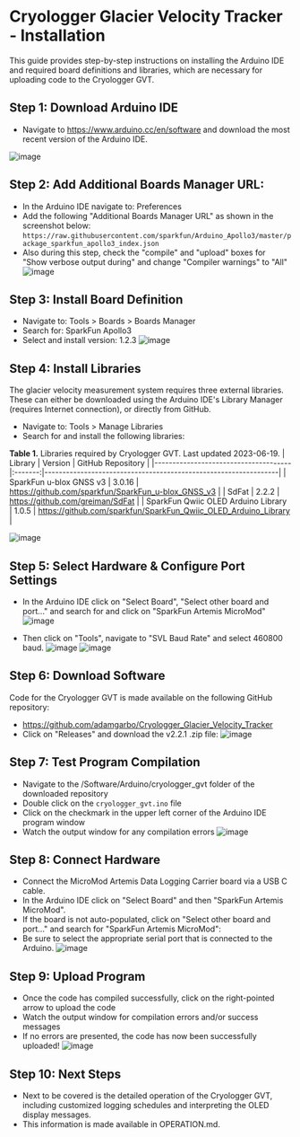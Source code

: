 # Cryologger Glacier Velocity Tracker - Installation
This guide provides step-by-step instructions on installing the Arduino IDE and required board definitions and libraries, which are necessary for uploading code to the Cryologger GVT.

## Step 1: Download Arduino IDE  
* Navigate to https://www.arduino.cc/en/software and download the most recent version of the Arduino IDE.

![image](https://github.com/adamgarbo/cryologger-ice-tracking-beacon/assets/22924092/323c74a1-2ce1-4e39-a8eb-d39ad760a9a6)

## Step 2: Add Additional Boards Manager URL:
* In the Arduino IDE navigate to: Preferences
* Add the following "Additional Boards Manager URL" as shown in the screenshot below:
```https://raw.githubusercontent.com/sparkfun/Arduino_Apollo3/master/package_sparkfun_apollo3_index.json```
* Also during this step, check the "compile" and "upload" boxes for "Show verbose output during" and change "Compiler warnings" to "All"
![image](https://github.com/adamgarbo/cryologger-glacier-velocity-tracker/assets/22924092/3724a095-7dda-4962-ada7-1a28d6a9a971)

## Step 3: Install Board Definition
* Navigate to: Tools > Boards > Boards Manager
* Search for: SparkFun Apollo3
* Select and install version: 1.2.3 
![image](https://github.com/adamgarbo/cryologger-glacier-velocity-tracker/assets/22924092/34f56a5f-723a-4ed3-9104-a4a47bd20019)

## Step 4: Install Libraries
The glacier velocity measurement system requires three external libraries. These can either be downloaded using the Arduino IDE's Library Manager (requires Internet connection), or directly from GitHub.

* Navigate to: Tools > Manage Libraries
* Search for and install the following libraries:

**Table 1.** Libraries required by Cryologger GVT. Last updated 2023-06-19.
| Library                              | Version | GitHub Repository                                               |
|--------------------------------------|:-------:|-----------------------------------------------------------------|
| SparkFun u-blox GNSS v3              |  3.0.16 | https://github.com/sparkfun/SparkFun_u-blox_GNSS_v3             |
| SdFat                                |  2.2.2  | https://github.com/greiman/SdFat                                |
| SparkFun Qwiic OLED Arduino Library  |  1.0.5  | https://github.com/sparkfun/SparkFun_Qwiic_OLED_Arduino_Library |

![image](https://github.com/adamgarbo/cryologger-glacier-velocity-tracker/assets/22924092/d013db74-48f2-4171-a197-daddf3c17149)

## Step 5: Select Hardware & Configure Port Settings
* In the Arduino IDE click on "Select Board", "Select other board and port..." and search for and click on "SparkFun Artemis MicroMod"
![image](https://github.com/adamgarbo/cryologger-glacier-velocity-tracker/assets/22924092/48000d7f-53cd-4889-840e-5d7c2327e9f7)

* Then click on "Tools", navigate to "SVL Baud Rate" and select 460800 baud.
![image](https://github.com/adamgarbo/cryologger-glacier-velocity-tracker/assets/22924092/3d287a82-0d1c-4205-ae10-62b192580b16)
![image](https://github.com/adamgarbo/cryologger-glacier-velocity-tracker/assets/22924092/c38d0f96-3262-4d27-9d40-69c1cd489383)


## Step 6: Download Software
Code for the Cryologger GVT is made available on the following GitHub repository:
* https://github.com/adamgarbo/Cryologger_Glacier_Velocity_Tracker
* Click on "Releases" and download the v2.2.1 .zip file:
![image](https://user-images.githubusercontent.com/22924092/235293956-19fb44e3-4aa3-4652-9721-a310398153c5.png)

## Step 7: Test Program Compilation
* Navigate to the /Software/Arduino/cryologger_gvt folder of the downloaded repository
* Double click on the `cryologger_gvt.ino` file
* Click on the checkmark in the upper left corner of the Arduino IDE program window
* Watch the output window for any compilation errors
![image](https://github.com/adamgarbo/cryologger-glacier-velocity-tracker/assets/22924092/958a64de-168c-4bcc-8089-40b354d04dbe)

## Step 8: Connect Hardware
* Connect the MicroMod Artemis Data Logging Carrier board via a USB C cable. 
* In the Arduino IDE click on "Select Board" and then "SparkFun Artemis MicroMod".
* If the board is not auto-populated, click on "Select other board and port..." and search for "SparkFun Artemis MicroMod":
* Be sure to select the appropriate serial port that is connected to the Arduino.
![image](https://github.com/adamgarbo/cryologger-glacier-velocity-tracker/assets/22924092/ff301dea-9a29-4b84-a85e-f16959d3a2e7)

## Step 9: Upload Program
* Once the code has compiled successfully, click on the right-pointed arrow to upload the code
* Watch the output window for compilation errors and/or success messages
* If no errors are presented, the code has now been successfully uploaded!
![image](https://github.com/adamgarbo/cryologger-glacier-velocity-tracker/assets/22924092/f04429c8-bd06-4495-b4c4-73199b718b03)

## Step 10: Next Steps
* Next to be covered is the detailed operation of the Cryologger GVT, including customized logging schedules and interpreting the OLED display messages.
* This information is made available in OPERATION.md.
